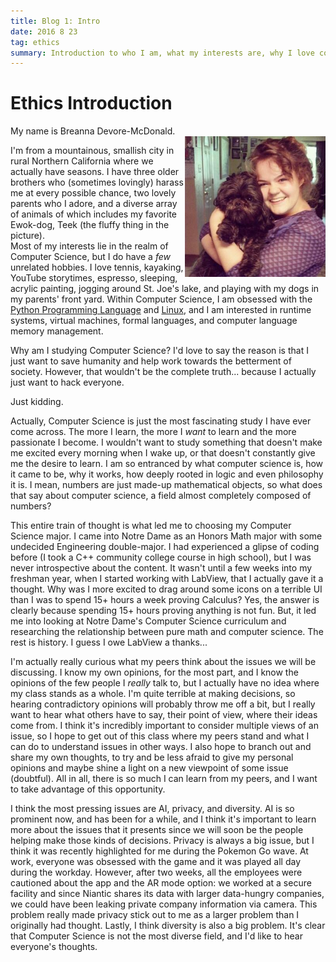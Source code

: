 ```yaml
---
title: Blog 1: Intro
date: 2016 8 23
tag: ethics
summary: Introduction to who I am, what my interests are, why I love computer science, etc. Also test post for rss generator.
---
```



# Ethics Introduction

My name is Breanna Devore-McDonald.  
<img class="img-circle" style="float: right;" src="/static/teek.jpg" width="225">

I'm from a mountainous, smallish city in rural Northern California where we actually
have seasons. I have three older brothers who (sometimes lovingly) harass me at every
possible chance, two lovely parents who I adore, and a diverse array of animals of which 
includes my favorite Ewok-dog, Teek (the fluffy thing in the picture).  
Most of my interests lie in the realm of Computer Science, but I do have a *few* unrelated
hobbies. I love tennis, kayaking, YouTube storytimes, espresso, sleeping, acrylic
painting, jogging around St. Joe's lake, and playing with my dogs in my parents' front yard.
Within Computer Science, I am obsessed with the 
[Python Programming Language](https://www.python.org/) and [Linux](https://www.linux.com/),
and I am interested in runtime systems, virtual machines, formal languages, 
and computer language memory management.  
  
  
Why am I studying Computer Science? I'd love to say the reason is that I just want 
to save humanity and help work towards the betterment of society. However, that wouldn't
be the complete truth... because I actually just want to hack everyone.  
  
Just kidding.  
  
Actually, Computer Science is just the most fascinating study I have ever come across. 
The more I learn, the more I *want* to learn and the more passionate I become. I 
wouldn't want to study something that doesn't make me excited every morning when I 
wake up, or that doesn't constantly give me the desire to learn. I am so entranced 
by what computer science is, how it came to be, why it works, how deeply rooted in 
logic and even philosophy it is. I mean, numbers are just made-up mathematical objects,
so what does that say about computer science, a field almost completely composed 
of numbers?  
  
This entire train of thought is what led me to choosing my Computer Science major. I 
came into Notre Dame as an Honors Math major with some undecided Engineering 
double-major. I had experienced a glipse of coding before (I took a C++ community 
college course in high school), but I was never introspective about the content. It 
wasn't until a few weeks into my freshman year, when I started working with LabView, 
that I actually gave it a thought. Why was I more excited to drag around some icons 
on a terrible UI than I was to spend 15+ hours a week proving Calculus? Yes, the 
answer is clearly because spending 15+ hours proving anything is not fun. But, it led 
me into looking at Notre Dame's Computer Science curriculum and researching the 
relationship between pure math and computer science. The rest is history. I guess
I owe LabView a thanks...  
  
  
I'm actually really curious what my peers think about the issues we will be discussing. 
I know my own opinions, for the most part, and I know the opinions of the few people 
I *really* talk to, but I actually have no idea where my class stands as a whole. I'm 
quite terrible at making decisions, so hearing contradictory opinions will probably 
throw me off a bit, but I really want to hear what others have to say, their 
point of view, where their ideas come from. I think it's incredibly important to consider 
multiple views of an issue, so I hope to get out of this class where my peers stand 
and what I can do to understand issues in other ways. I also hope to branch out 
and share my own thoughts, to try and be less afraid to give my personal opinions and
maybe shine a light on a new viewpoint of some issue (doubtful). All in all, there is 
so much I can learn from my peers, and I want to take advantage of this opportunity.  
  
  
  
I think the most pressing issues are AI, privacy, and diversity. AI is so prominent 
now, and has been for a while, and I think it's important to learn more about the issues
that it presents since we will soon be the people helping make those kinds of
decisions. Privacy is always a big issue, but I think it was recently highlighted for me 
during the Pokemon Go wave. At work, everyone was obsessed with the game and it was 
played all day during the workday. However, after two weeks, all the employees were 
cautioned about the app and the AR mode option: we worked at a secure facility and 
since Niantic shares its data with larger data-hungry companies, we could have been 
leaking private company information via camera. This problem really made privacy 
stick out to me as a larger problem than I originally had thought. Lastly, I think 
diversity is also a big problem. It's clear that Computer Science is not the most 
diverse field, and I'd like to hear everyone's thoughts.  


